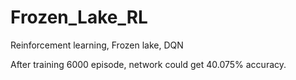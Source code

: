 # Frozen_Lake_RL
Reinforcement learning, Frozen lake, DQN

After training 6000 episode, network could get 40.075% accuracy.

